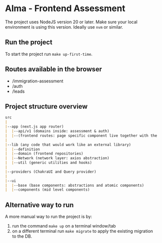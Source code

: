 # Alma - Frontend Assessment

The project uses NodeJS version 20 or later. Make sure your local environment is using this version. Ideally use `nvm` or similar.

## Run the project
To start the project run `make up-first-time`.

## Routes available in the browser
- /immigration-assessment
- /auth
- /leads

## Project structure overview
```md
src
|
|--app (next.js app router)
|  |--api/v1 (domains inside: assessment & auth)
|  |--(frontend routes: page specific component live together with the page component)
|
|--lib (any code that would work like an external library)
|  |--definition
|  |--domain (frontend repositories)
|  |--Network (network layer: axios abstraction)
|  |--util (generic utilities and hooks)
|
|--providers (ChakraUI and Query provider)
|
|--ui
|  |--base (base components: abstractions and atomic components)
|  |--components (mid level components)
```

## Alternative way to run

A more manual way to run the project is by:
1. run the command `make up` on a terminal window/tab
2. on a different terminal run `make migrate` to apply the existing migration to the DB.
